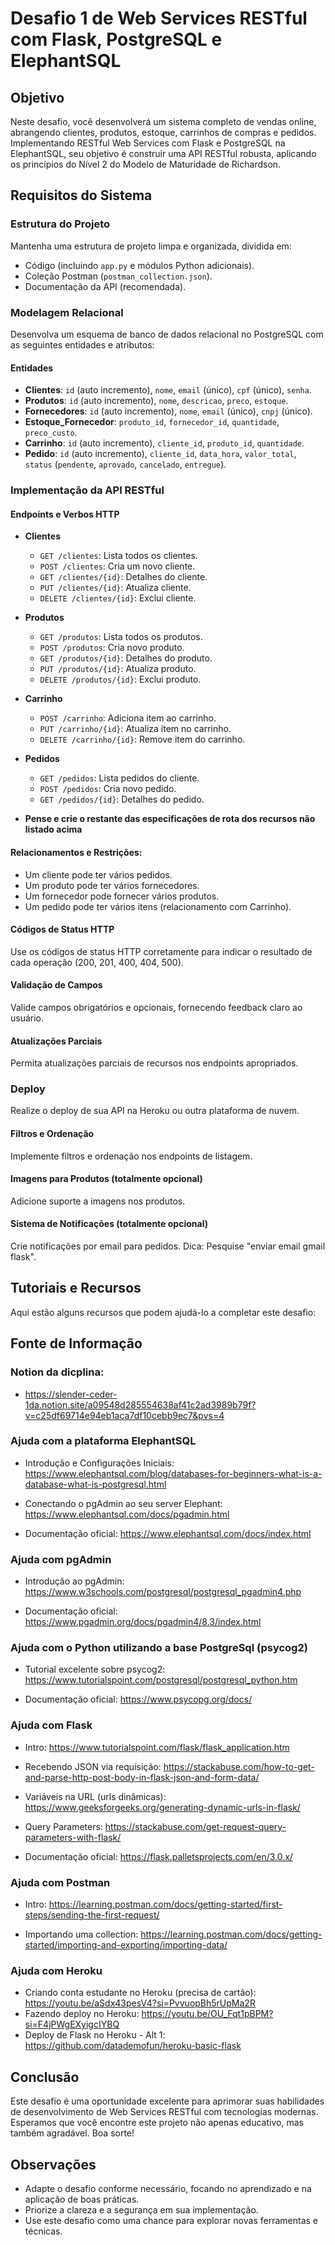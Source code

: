# Desafio 1 de Web Services RESTful com Flask, PostgreSQL e ElephantSQL

## Objetivo
Neste desafio, você desenvolverá um sistema completo de vendas online, abrangendo clientes, produtos, estoque, carrinhos de compras e pedidos. Implementando RESTful Web Services com Flask e PostgreSQL na ElephantSQL, seu objetivo é construir uma API RESTful robusta, aplicando os princípios do Nível 2 do Modelo de Maturidade de Richardson.

## Requisitos do Sistema

### Estrutura do Projeto
Mantenha uma estrutura de projeto limpa e organizada, dividida em:
- Código (incluindo `app.py` e módulos Python adicionais).
- Coleção Postman (`postman_collection.json`).
- Documentação da API (recomendada).

### Modelagem Relacional
Desenvolva um esquema de banco de dados relacional no PostgreSQL com as seguintes entidades e atributos:

#### Entidades
- **Clientes**: `id` (auto incremento), `nome`, `email` (único), `cpf` (único), `senha`.
- **Produtos**: `id` (auto incremento), `nome`, `descricao`, `preco`, `estoque`.
- **Fornecedores**: `id` (auto incremento), `nome`, `email` (único), `cnpj` (único).
- **Estoque_Fornecedor**: `produto_id`, `fornecedor_id`, `quantidade`, `preco_custo`.
- **Carrinho**: `id` (auto incremento), `cliente_id`, `produto_id`, `quantidade`.
- **Pedido**: `id` (auto incremento), `cliente_id`, `data_hora`, `valor_total`, `status` (`pendente`, `aprovado`, `cancelado`, `entregue`).

### Implementação da API RESTful

#### Endpoints e Verbos HTTP

- **Clientes**
  - `GET /clientes`: Lista todos os clientes.
  - `POST /clientes`: Cria um novo cliente.
  - `GET /clientes/{id}`: Detalhes do cliente.
  - `PUT /clientes/{id}`: Atualiza cliente.
  - `DELETE /clientes/{id}`: Exclui cliente.

- **Produtos**
  - `GET /produtos`: Lista todos os produtos.
  - `POST /produtos`: Cria novo produto.
  - `GET /produtos/{id}`: Detalhes do produto.
  - `PUT /produtos/{id}`: Atualiza produto.
  - `DELETE /produtos/{id}`: Exclui produto.

- **Carrinho**
  - `POST /carrinho`: Adiciona item ao carrinho.
  - `PUT /carrinho/{id}`: Atualiza item no carrinho.
  - `DELETE /carrinho/{id}`: Remove item do carrinho.

- **Pedidos**
  - `GET /pedidos`: Lista pedidos do cliente.
  - `POST /pedidos`: Cria novo pedido.
  - `GET /pedidos/{id}`: Detalhes do pedido.

- **Pense e crie o restante das especificações de rota dos recursos não listado acima**


#### Relacionamentos e Restrições:

- Um cliente pode ter vários pedidos.
- Um produto pode ter vários fornecedores.
- Um fornecedor pode fornecer vários produtos.
- Um pedido pode ter vários itens (relacionamento com Carrinho).


#### Códigos de Status HTTP

Use os códigos de status HTTP corretamente para indicar o resultado de cada operação (200, 201, 400, 404, 500).

#### Validação de Campos

Valide campos obrigatórios e opcionais, fornecendo feedback claro ao usuário.

#### Atualizações Parciais

Permita atualizações parciais de recursos nos endpoints apropriados.

### Deploy

Realize o deploy de sua API na Heroku ou outra plataforma de nuvem.

#### Filtros e Ordenação

Implemente filtros e ordenação nos endpoints de listagem.

#### Imagens para Produtos (totalmente opcional)

Adicione suporte a imagens nos produtos.

#### Sistema de Notificações (totalmente opcional)

Crie notificações por email para pedidos. Dica: Pesquise "enviar email gmail flask".

## Tutoriais e Recursos

Aqui estão alguns recursos que podem ajudá-lo a completar este desafio:

## Fonte de Informação

### Notion da dicplina: 
- https://slender-ceder-1da.notion.site/a09548d285554638af41c2ad3989b79f?v=c25df69714e94eb1aca7df10cebb9ec7&pvs=4


### Ajuda com a plataforma ElephantSQL

- Introdução e Configurações Iniciais: https://www.elephantsql.com/blog/databases-for-beginners-what-is-a-database-what-is-postgresql.html

- Conectando o pgAdmin ao seu server Elephant: https://www.elephantsql.com/docs/pgadmin.html

- Documentação oficial: https://www.elephantsql.com/docs/index.html

### Ajuda com pgAdmin

- Introdução ao pgAdmin: https://www.w3schools.com/postgresql/postgresql_pgadmin4.php

- Documentação oficial: https://www.pgadmin.org/docs/pgadmin4/8.3/index.html

### Ajuda com o Python utilizando a base PostgreSql (psycog2)

- Tutorial excelente sobre psycog2: https://www.tutorialspoint.com/postgresql/postgresql_python.htm

- Documentação oficial: https://www.psycopg.org/docs/

### Ajuda com Flask

- Intro: https://www.tutorialspoint.com/flask/flask_application.htm

- Recebendo JSON via requisição: https://stackabuse.com/how-to-get-and-parse-http-post-body-in-flask-json-and-form-data/

- Variáveis na URL (urls dinâmicas): https://www.geeksforgeeks.org/generating-dynamic-urls-in-flask/

- Query Parameters: https://stackabuse.com/get-request-query-parameters-with-flask/

- Documentação oficial: https://flask.palletsprojects.com/en/3.0.x/

### Ajuda com Postman

- Intro: https://learning.postman.com/docs/getting-started/first-steps/sending-the-first-request/

- Importando uma collection: https://learning.postman.com/docs/getting-started/importing-and-exporting/importing-data/


### Ajuda com Heroku

- Criando conta estudante no Heroku (precisa de cartão): https://youtu.be/aSdx43pesV4?si=PvvuopBh5rUpMa2R
- Fazendo deploy no Heroku: https://youtu.be/OU_Fqt1pBPM?si=F4jPWgEXyigcIYBQ
- Deploy de Flask no Heroku - Alt 1: https://github.com/datademofun/heroku-basic-flask 

## Conclusão

Este desafio é uma oportunidade excelente para aprimorar suas habilidades de desenvolvimento de Web Services RESTful com tecnologias modernas. Esperamos que você encontre este projeto não apenas educativo, mas também agradável. Boa sorte!

## Observações

- Adapte o desafio conforme necessário, focando no aprendizado e na aplicação de boas práticas.
- Priorize a clareza e a segurança em sua implementação.
- Use este desafio como uma chance para explorar novas ferramentas e técnicas.
